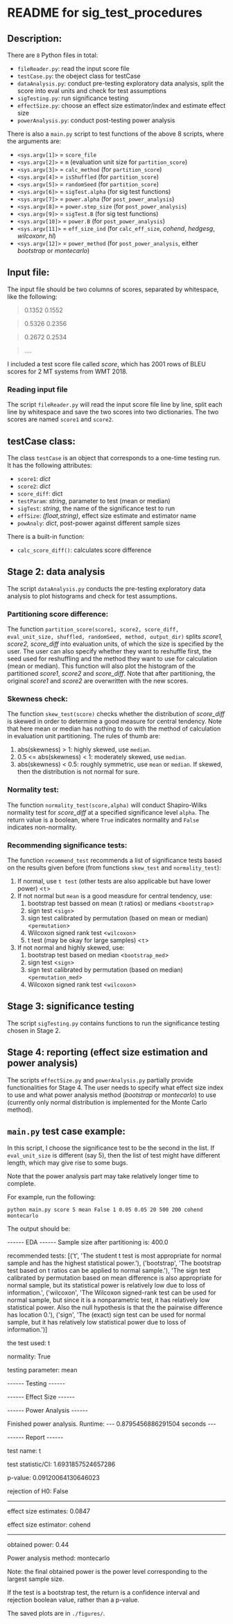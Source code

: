 # README for sig_test_procedures
## Description:
There are `8` Python files in total:
* `fileReader.py`: read the input score file
* `testCase.py`: the obeject class for testCase
* `dataAnalysis.py`: conduct pre-testing exploratory data analysis, split the score into eval units and check for test assumptions
* `sigTesting.py`: run significance testing
* `effectSize.py`: choose an effect size estimator/index and estimate effect size
* `powerAnalysis.py`: conduct post-testing power analysis

There is also a `main.py` script to test functions of the above 8 scripts, where the arguments are:
* `<sys.argv[1]>` = `score_file`
* `<sys.argv[2]>` = `m` (evaluation unit size for `partition_score`)
* `<sys.argv[3]>` = `calc_method` (for `partition_score`)
* `<sys.argv[4]>` = `isShuffled` (for `partition_score`)
* `<sys.argv[5]>` = `randomSeed` (for `partition_score`)
* `<sys.argv[6]>` = `sigTest.alpha` (for sig test functions)
* `<sys.argv[7]>` = `power.alpha` (for `post_power_analysis`)
* `<sys.argv[8]>` = `power.step_size` (for `post_power_analysis`)
* `<sys.argv[9]>` = `sigTest.B` (for sig test functions)
* `<sys.argv[10]>` = `power.B` (for `post_power_analysis`)
* `<sys.argv[11]>` = `eff_size_ind` (for `calc_eff_size`, *cohend*, *hedgesg*, *wilcoxonr*, *hl*)
* `<sys.argv[12]>` = `power_method` (for `post_power_analysis`, either *bootstrap* or *montecarlo*)

## Input file:
The input file should be two columns of scores, separated by whitespace, like the following:

> 0.1352 0.1552

> 0.5326 0.2356

> 0.2672 0.2534

> ....

I included a test score file called *score*, which has 2001 rows of BLEU scores for 2 MT systems from WMT 2018. 

### Reading input file
The script `fileReader.py` will read the input score file line by line, split each line by whitespace and save the two scores into two dictionaries. The two scores are named `score1` and `score2`.

## testCase class:
The class `testCase` is an object that corresponds to a one-time testing run. It has the following attributes:
* `score1`: *dict*
* `score2`: *dict*
* `score_diff`: dict
* `testParam`: *string*, parameter to test (mean or median)
* `sigTest`: *string*, the name of the significance test to run
* `effSize`: *(float,string)*, effect size estimate and estimator name
* `powAnaly`: *dict*, post-power against different sample sizes

There is a built-in function:
* `calc_score_diff()`: calculates score difference


## Stage 2: data analysis
The script `dataAnalysis.py` conducts the pre-testing exploratory data analysis to plot histograms and check for test assumptions.

### Partitioning score difference:
The function `partition_score(score1, score2, score_diff, eval_unit_size, shuffled, randomSeed, method, output_dir)` splits *score1, score2, score_diff* into evaluation units, of which the size is specified by the user. The user can also specify whether they want to reshuffle first, the seed used for reshuffling and the method they want to use for calculation (mean or median). This function will also plot the histogram of the partitioned *score1*, *score2* and *score_diff*. Note that after partitioning, the original *score1* and *score2* are overwritten with the new scores.


### Skewness check:
The function `skew_test(score)` checks whether the distribution of *score_diff* is skewed in order to determine a good measure for central tendency. Note that here mean or median has nothing to do with the method of calculation in evaluation unit partitioning. The rules of thumb are:
1. abs(skewness) > 1: highly skewed, use `median`.
2. 0.5 <= abs(skewness) < 1: moderately skewed, use `median`.
3. abs(skewness) < 0.5: roughly symmetric, use `mean` or `median`.
If skewed, then the distribution is not normal for sure.

### Normality test:
The function `normality_test(score,alpha)` will conduct Shapiro-Wilks normality test for *score_diff* at a specified significance level `alpha`. The return value is a boolean, where `True` indicates normality and `False` indicates non-normality. 


### Recommending significance tests:
The function `recommend_test` recommends a list of significance tests based on the results given before (from functions `skew_test` and `normality_test`):
1. If normal, use `t test` (other tests are also applicable but have lower power) <`t`>
2. If not normal but `mean` is a good measdure for central tendency, use:
    1. bootstrap test bassed on mean (t ratios) or medians <`bootstrap`>
    2. sign test <`sign`>
    3. sign test calibrated by permutation (based on mean or median) <`permutation`>
    4. Wilcoxon signed rank test <`wilcoxon`>
    5. t test (may be okay for large samples) <`t`>
3. If not normal and highly skewed, use:
    1. bootstrap test based on median <`bootstrap_med`>
    2. sign test <`sign`>
    3. sign test calibrated by permutation (based on median) <`permutation_med`>
    4. Wilcoxon signed rank test <`wilcoxon`>

## Stage 3: significance testing
The script `sigTesting.py` contains functions to run the significance testing chosen in Stage 2.


## Stage 4: reporting (effect size estimation and power analysis)
The scripts `effectSize.py` and `powerAnalysis.py` partially provide functionalities for Stage 4. The user needs to specify what effect size index to use and what power analysis method (*bootstrap* or *montecarlo*) to use (currently only normal distribution is implemented for the Monte Carlo method).

## `main.py` test case example:
In this script, I choose the significance test to be the second in the list. If `eval_unit_size` is different (say 5), then the list of test might have different length, which may give rise to some bugs. 

Note that the power analysis part may take relatively longer time to complete.

For example, run the following:

`python main.py score 5 mean False 1 0.05 0.05 20 500 200 cohend montecarlo`

The output should be:

------ EDA ------
Sample size after partitioning is: 400.0

recommended tests: [('t', 'The student t test is most appropriate for normal sample and has the highest statistical power.'), ('bootstrap', 'The bootstrap test based on t ratios can be applied to normal sample.'), 'The sign test calibrated by permutation based on mean difference is also appropriate for normal sample, but its statistical power is relatively low due to loss of information.', ('wilcoxon', 'The Wilcoxon signed-rank test can be used for normal sample, but since it is a nonparametric test, it has relatively low statistical power. Also the null hypothesis is that the the pairwise difference has location 0.'), ('sign', 'The (exact) sign test can be used for normal sample, but it has relatively low statistical power due to loss of information.')]

the test used: t

normality: True

testing parameter: mean

------ Testing ------

------ Effect Size ------

------ Power Analysis ------

Finished power analysis. Runtime: --- 0.8795456886291504 seconds ---

------ Report ------

test name: t

test statistic/CI: 1.6931857524657286

p-value: 0.09120064130646023

rejection of H0: False

-----------

effect size estimates: 0.0847

effect size estimator: cohend

-----------

obtained power: 0.44

Power analysis method: montecarlo


Note: the final obtained power is the power level corresponding to the largest sample size. 

If the test is a bootstrap test, the return is a confidence interval and rejection boolean value, rather than a p-value. 


The saved plots are in `./figures/`.
